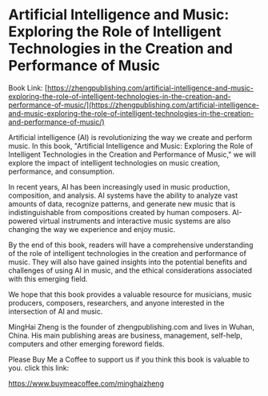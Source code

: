 # Artificial Intelligence and Music: Exploring the Role of Intelligent Technologies in the Creation and Performance of Music

Book Link: [https://zhengpublishing.com/artificial-intelligence-and-music-exploring-the-role-of-intelligent-technologies-in-the-creation-and-performance-of-music/](https://zhengpublishing.com/artificial-intelligence-and-music-exploring-the-role-of-intelligent-technologies-in-the-creation-and-performance-of-music/)

Artificial intelligence (AI) is revolutionizing the way we create and perform music. In this book, "Artificial Intelligence and Music: Exploring the Role of Intelligent Technologies in the Creation and Performance of Music," we will explore the impact of intelligent technologies on music creation, performance, and consumption.

In recent years, AI has been increasingly used in music production, composition, and analysis. AI systems have the ability to analyze vast amounts of data, recognize patterns, and generate new music that is indistinguishable from compositions created by human composers. AI-powered virtual instruments and interactive music systems are also changing the way we experience and enjoy music.

By the end of this book, readers will have a comprehensive understanding of the role of intelligent technologies in the creation and performance of music. They will also have gained insights into the potential benefits and challenges of using AI in music, and the ethical considerations associated with this emerging field.

We hope that this book provides a valuable resource for musicians, music producers, composers, researchers, and anyone interested in the intersection of AI and music.

MingHai Zheng is the founder of zhengpublishing.com and lives in Wuhan, China. His main publishing areas are business, management, self-help, computers and other emerging foreword fields.

Please Buy Me a Coffee to support us if you think this book is valuable to you. click this link:

https://www.buymeacoffee.com/minghaizheng
